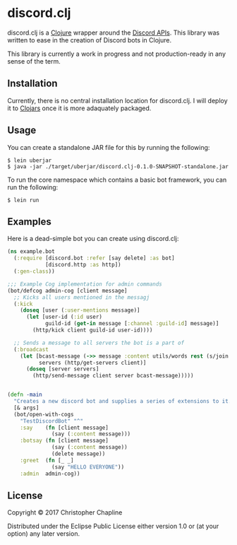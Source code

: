 # discord.clj

discord.clj is a [Clojure](https://clojure.org/) wrapper around the [Discord
APIs](https://discordapp.com/developers/docs/intro). This library was written to ease in the
creation of Discord bots in Clojure.

This library is currently a work in progress and not production-ready in any sense of the term.

## Installation

Currently, there is no central installation location for discord.clj. I will deploy it to
[Clojars](https://clojars.org/) once it is more adaquately packaged.

## Usage

You can create a standalone JAR file for this by running the following:

```Shell
$ lein uberjar
$ java -jar ./target/uberjar/discord.clj-0.1.0-SNAPSHOT-standalone.jar
```

To run the core namespace which contains a basic bot framework, you can run the following:

```Shell
$ lein run
```

## Examples

Here is a dead-simple bot you can create using discord.clj:

```Clojure
(ns example.bot
  (:require [discord.bot :refer [say delete] :as bot]
            [discord.http :as http])
  (:gen-class))

;;; Example Cog implementation for admin commands
(bot/defcog admin-cog [client message]
  ;; Kicks all users mentioned in the messagj
  (:kick
    (doseq [user (:user-mentions message)]
      (let [user-id (:id user)
            guild-id (get-in message [:channel :guild-id] message)]
        (http/kick client guild-id user-id))))

  ;; Sends a message to all servers the bot is a part of
  (:broadcast
    (let [bcast-message (->> message :content utils/words rest (s/join " "))
          servers (http/get-servers client)]
      (doseq [server servers]
        (http/send-message client server bcast-message)))))


(defn -main
  "Creates a new discord bot and supplies a series of extensions to it."
  [& args]
  (bot/open-with-cogs
    "TestDiscordBot" "^"
    :say    (fn [client message]
              (say (:content message)))
    :botsay (fn [client message]
              (say (:content message))
              (delete message))
    :greet  (fn [_ _]
              (say "HELLO EVERYONE"))
    :admin  admin-cog))
```

## License

Copyright © 2017 Christopher Chapline

Distributed under the Eclipse Public License either version 1.0 or (at
your option) any later version.
